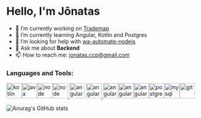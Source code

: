 <h1>Hello, I'm Jônatas</h1>

- 🔭 I’m currently working on <a href="https://trademap.com.br/">Trademap</a>
- 🌱 I’m currently learning Angular, Kotlin and Postgres
- 🤔 I’m looking for help with <a href="https://github.com/open-wa/wa-automate-nodejs">wa-automate-nodejs</a>
- 💬 Ask me about <strong>Backend</strong>
- 📫 How to reach me: <a href="">jonatas.ccp@gmail.com</a>



<h3 align="left">Languages and Tools:</h3>

<p align="left"><a href="https://kotlinlang.org/" target="_blank"><img src="https://cdn.jsdelivr.net/gh/devicons/devicon/icons/kotlin/kotlin-original.svg" alt="kotlin" width="40"height="40" /></a><a href="#" target="_blank"><img src="https://cdn.jsdelivr.net/gh/devicons/devicon/icons/java/java-original.svg"  alt="java" width="40" height="40" /></a><a href="#" target="_blank"><img src="https://cdn.jsdelivr.net/gh/devicons/devicon/icons/nodejs/nodejs-original-wordmark.svg"  alt="node" width="40" height="40" /></a><a href="#" target="_blank"><img src="https://cdn.jsdelivr.net/gh/devicons/devicon/icons/nodejs/nodejs-original-wordmark.svg"  alt="node" width="40" height="40" /></a><a href="#" target="_blank"> <img src="https://cdn.jsdelivr.net/gh/devicons/devicon/icons/html5/html5-original.svg" alt="angular" width="40" height="40" /></a> <a href="#" target="_blank"> <img src="https://cdn.jsdelivr.net/gh/devicons/devicon/icons/css3/css3-original.svg" alt="angular" width="40" height="40" /> </a> <a href="#" target="_blank"><img src="https://cdn.jsdelivr.net/gh/devicons/devicon/icons/sass/sass-original.svg" alt="angular" width="40"height="40" /></a><a href="#" target="_blank"><img src="https://cdn.jsdelivr.net/gh/devicons/devicon/icons/bootstrap/bootstrap-original.svg" alt="angular"width="40" height="40" /></a><a href="https://angular.io/" target="_blank"><img src="https://cdn.jsdelivr.net/gh/devicons/devicon/icons/angularjs/angularjs-original.svg" alt="angular"width="40" height="40" /></a><a href="#" target="_blank"><img src="https://cdn.jsdelivr.net/gh/devicons/devicon/icons/postgresql/postgresql-original.svg"  alt="postgres" width="40" height="40" /></a><a href="#" target="_blank"><img src="https://cdn.jsdelivr.net/gh/devicons/devicon/icons/mysql/mysql-original-wordmark.svg"   alt="mysql" width="40" height="40" /></a><a href="#" target="_blank"><img src="https://cdn.jsdelivr.net/gh/devicons/devicon/icons/git/git-original.svg"   alt="git" width="40" height="40" /></a></p>







![Anurag's GitHub stats](https://github-readme-stats.vercel.app/api?username=jojoccp&show_icons=true&theme=radical)
